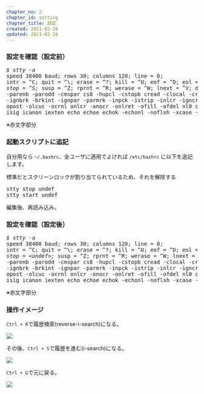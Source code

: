 ```yaml
---
chapter_no: 2
chapter_id: setting
chapter_title: 設定
created: 2021-02-26
updated: 2021-02-26
---
```

### 設定を確認（設定前）
<div class="code-box-output no-title">
<pre>
<em class="command">$ stty -a</em>
speed 38400 baud; rows 30; columns 120; line = 0;
intr = ^C; quit = ^\; erase = ^?; kill = ^U; eof = ^D; eol = &lt;undef&gt;; eol2 = &lt;undef&gt;; swtch = &lt;undef&gt;; <em>start = ^Q;
stop = ^S;</em> susp = ^Z; rprnt = ^R; werase = ^W; lnext = ^V; discard = ^O; min = 1; time = 0;
-parenb -parodd -cmspar cs8 -hupcl -cstopb cread -clocal -crtscts
-ignbrk -brkint -ignpar -parmrk -inpck -istrip -inlcr -igncr icrnl ixon -ixoff -iuclc -ixany -imaxbel -iutf8
opost -olcuc -ocrnl onlcr -onocr -onlret -ofill -ofdel nl0 cr0 tab0 bs0 vt0 ff0
isig icanon iexten echo echoe echok -echonl -noflsh -xcase -tostop -echoprt echoctl echoke -flusho -extproc
</pre>
</div>
※赤文字部分

### 起動スクリプトに追記

自分用なら `~/.bashrc`、全ユーザに適用でよければ `/etc/bashrc` に以下を追記します。

<div class="code-box">
<div class="title">標準だとスクリーンロックが割り当てられているため、それを解除する</div>
<pre>
stty stop undef
stty start undef
</pre>
</div>
編集後、再読み込み。

### 設定を確認（設定後）
<div class="code-box-output no-title">
<pre>
<em class="command">$ stty -a</em>
speed 38400 baud; rows 30; columns 120; line = 0;
intr = ^C; quit = ^\; erase = ^?; kill = ^U; eof = ^D; eol = &lt;undef&gt;; eol2 = &lt;undef&gt;; swtch = &lt;undef&gt;; <em>start = &lt;undef&gt;;
stop = &lt;undef&gt;;</em> susp = ^Z; rprnt = ^R; werase = ^W; lnext = ^V; discard = ^O; min = 1; time = 0;
-parenb -parodd -cmspar cs8 -hupcl -cstopb cread -clocal -crtscts
-ignbrk -brkint -ignpar -parmrk -inpck -istrip -inlcr -igncr icrnl ixon -ixoff -iuclc -ixany -imaxbel -iutf8
opost -olcuc -ocrnl onlcr -onocr -onlret -ofill -ofdel nl0 cr0 tab0 bs0 vt0 ff0
isig icanon iexten echo echoe echok -echonl -noflsh -xcase -tostop -echoprt echoctl echoke -flusho -extproc</pre>
</div>
※赤文字部分

### 操作イメージ

`Ctrl + R`で履歴検索(reverse-i-search)になる。

![](https://cdn-ak.f.st-hatena.com/images/fotolife/f/fumokmm/20210226/20210226114138.png)

その後、`Ctrl + S`で履歴を進む(i-search)になる。

![](https://cdn-ak.f.st-hatena.com/images/fotolife/f/fumokmm/20210226/20210226114141.png)

`Ctrl + G`で元に戻る。

![](https://cdn-ak.f.st-hatena.com/images/fotolife/f/fumokmm/20210226/20210226114145.png)
